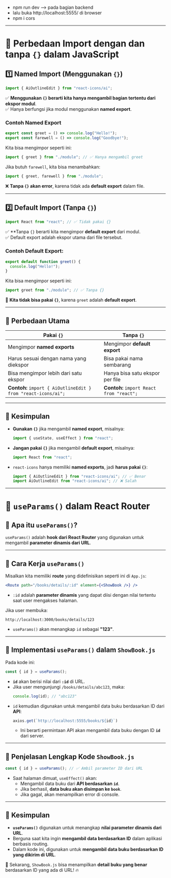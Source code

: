 - npm run dev --> pada bagian backend
- lalu buka http://localhost:5555/ di browser
- npm i cors

------------------------------------------------------------------------------------------------------------

# 📌 Perbedaan Import dengan dan tanpa `{}` dalam JavaScript

## **1️⃣ Named Import (Menggunakan `{}`)**
```jsx
import { AiOutlineEdit } from "react-icons/ai";
```
✅ **Menggunakan `{}` berarti kita hanya mengambil bagian tertentu dari ekspor modul**.  
✅ Hanya berfungsi jika modul menggunakan **named export**.

### **Contoh Named Export**
```js
export const greet = () => console.log("Hello!");
export const farewell = () => console.log("Goodbye!");
```
Kita bisa mengimpor seperti ini:
```js
import { greet } from "./module"; // ✅ Hanya mengambil greet
```
Jika butuh `farewell`, kita bisa menambahkan:
```js
import { greet, farewell } from "./module";
```

❌ **Tanpa `{}` akan error**, karena tidak ada **default export** dalam file.

---

## **2️⃣ Default Import (Tanpa `{}`)**
```js
import React from "react"; // ✅ Tidak pakai {}
```
✅ **Tanpa `{}` berarti kita mengimpor **default export** dari modul.  
✅ Default export adalah ekspor utama dari file tersebut.  

### **Contoh Default Export**:
```js
export default function greet() {
  console.log("Hello!");
}
```
Kita bisa mengimpor seperti ini:
```js
import greet from "./module"; // ✅ Tanpa {}
```

🚫 **Kita tidak bisa pakai `{}`**, karena `greet` adalah **default export**.

---

## **📌 Perbedaan Utama**
| **Pakai `{}`** | **Tanpa `{}`** |
|---------------|---------------|
| Mengimpor **named exports** | Mengimpor **default export** |
| Harus sesuai dengan nama yang diekspor | Bisa pakai nama sembarang |
| Bisa mengimpor lebih dari satu ekspor | Hanya bisa satu ekspor per file |
| **Contoh:** `import { AiOutlineEdit } from "react-icons/ai";` | **Contoh:** `import React from "react";` |

---

## **🎯 Kesimpulan**
- **Gunakan `{}`** jika mengambil **named export**, misalnya:  
  ```js
  import { useState, useEffect } from "react";
  ```
- **Jangan pakai `{}`** jika mengambil **default export**, misalnya:
  ```js
  import React from "react";
  ```
- `react-icons` hanya memiliki **named exports**, jadi **harus pakai `{}`**:
  ```js
  import { AiOutlineEdit } from "react-icons/ai"; // ✅ Benar
  import AiOutlineEdit from "react-icons/ai"; // ❌ Salah
  ```

---------------------------------------------------------------------------------------------------------------------------------------------------
# 📌 `useParams()` dalam React Router

## **🔹 Apa itu `useParams()`?**
`useParams()` adalah **hook dari React Router** yang digunakan untuk mengambil **parameter dinamis dari URL**.

---

## **🔹 Cara Kerja `useParams()`**
Misalkan kita memiliki **route** yang didefinisikan seperti ini di `App.js`:
```jsx
<Route path="/books/details/:id" element={<ShowBook />} />
```
- `:id` adalah **parameter dinamis** yang dapat diisi dengan nilai tertentu saat user mengakses halaman.

Jika user membuka:
```
http://localhost:3000/books/details/123
```
- `useParams()` akan menangkap `id` sebagai **"123"**.

---

## **🔹 Implementasi `useParams()` dalam `ShowBook.js`**
Pada kode ini:
```jsx
const { id } = useParams();
```
- **`id`** akan berisi nilai dari **`:id`** di URL.
- Jika user mengunjungi `/books/details/abc123`, maka:
  ```js
  console.log(id); // "abc123"
  ```
- `id` kemudian digunakan untuk mengambil data buku berdasarkan ID dari **API**:
  ```js
  axios.get(`http://localhost:5555/books/${id}`)
  ```
  - Ini berarti permintaan API akan mengambil data buku dengan ID **`id`** dari server.

---

## **🔹 Penjelasan Lengkap Kode `ShowBook.js`**
```jsx
const { id } = useParams(); // ✅ Ambil parameter ID dari URL
```
- Saat halaman dimuat, `useEffect()` akan:
  - Mengambil data buku dari **API berdasarkan `id`**.
  - Jika berhasil, **data buku akan disimpan ke `book`**.
  - Jika gagal, akan menampilkan error di console.

---

## **📌 Kesimpulan**
- **`useParams()`** digunakan untuk menangkap **nilai parameter dinamis dari URL**.
- Berguna saat kita ingin **mengambil data berdasarkan ID** dalam aplikasi berbasis routing.
- Dalam kode ini, digunakan untuk **mengambil data buku berdasarkan ID yang dikirim di URL**.

🚀 Sekarang, `ShowBook.js` bisa menampilkan **detail buku yang benar** berdasarkan ID yang ada di URL! 🔥
